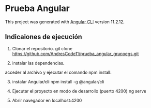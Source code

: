# Prueba Angular

This project was generated with [Angular CLI](https://github.com/angular/angular-cli) version 11.2.12.

## Indicaiones de ejecución

1. Clonar el repositorio.
git clone https://github.com/AndresCode11/prueba_angular_grupoegs.git

2. instalar las dependencias.

acceder al archivo y
ejecutar el comando npm install.

3. instalar Angular/cli
npm install -g @angular/cli

4. Ejecutar el proyecto en modo de desarrollo (puerto 4200)
ng serve

5. Abrir navegador en localhost:4200
